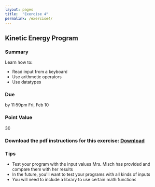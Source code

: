```yaml
---
layout: pages
title:  "Exercise 4"
permalink: /exercise4/
---
```


## Kinetic Energy Program

### Summary

Learn how to:

- Read input from a keyboard
- Use arithmetic operators
- Use datatypes

### Due
by 11:59pm Fri, Feb 10

### Point Value
30

### Download the pdf instructions for this exercise: [Download](https://github.com/jeungsook/cs135/raw/master/exercises/pdf/CS%20135%20Spring%202017%20Exercise%20%234.pdf)

### Tips
- Test your program with the input values Mrs. Misch has provided and compare them with her results
- In the future, you'll want to test your programs with all kinds of inputs
- You will need to include a library to use certain math functions

